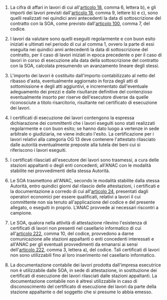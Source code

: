 1. La cifra di affari in lavori di cui all'[articolo 18](/allegato-2.12-articolo-18/1), comma 6, lettera b), e gli importi dei lavori previsti dall'[articolo 18](/allegato-2.12-articolo-18/1), comma 9, lettere b) e c), sono quelli realizzati nei quindici anni antecedenti la data di sottoscrizione del contratto con la SOA, come previsto dall'[articolo 100](/articolo-100/2), comma 7, del codice.

2. I lavori da valutare sono quelli eseguiti regolarmente e con buon esito iniziati e ultimati nel periodo di cui al comma 1, ovvero la parte di essi eseguita nei quindici anni antecedenti la data di sottoscrizione del contratto, per il caso di lavori iniziati in epoca precedente o per il caso di lavori in corso di esecuzione alla data della sottoscrizione del contratto con la SOA, calcolata presumendo un avanzamento lineare degli stessi.

3. L'importo dei lavori è costituito dall'importo contabilizzato al netto del ribasso d'asta, eventualmente aggiornato in forza degli atti di sottomissione e degli atti aggiuntivi, e incrementato dall'eventuale adeguamento dei prezzi e dalle risultanze definitive del contenzioso eventualmente insorto per riserve dell'esecutore diverse da quelle riconosciute a titolo risarcitorio, risultante nel certificato di esecuzione dei lavori.

4. I certificati di esecuzione dei lavori contengono la espressa dichiarazione dei committenti che i lavori eseguiti sono stati realizzati regolarmente e con buon esito; se hanno dato luogo a vertenze in sede arbitrale o giudiziaria, ne viene indicato l'esito. La certificazione per i lavori relativi alla categoria OG 13 deve contenere l'attestato rilasciato dalle autorità eventualmente preposte alla tutela dei beni cui si riferiscono i lavori eseguiti.

5. I certificati rilasciati all'esecutore dei lavori sono trasmessi, a cura delle stazioni appaltanti o degli enti concedenti, all'ANAC con le modalità stabilite nei provvedimenti della stessa Autorità.

6. Le SOA trasmettono all'ANAC, secondo le modalità stabilite dalla stessa Autorità, entro quindici giorni dal rilascio delle attestazioni, i certificati e la documentazione a corredo di cui all'[articolo 24](/allegato-2.12-articolo-24/2), presentati dagli operatori economici per essere qualificati, relativi a lavori il cui committente non sia tenuto all'applicazione del codice e del presente allegato, o eseguiti in proprio. L'ANAC provvede ai necessari riscontri a campione.

7. Le SOA, qualora nella attività di attestazione rilevino l'esistenza di certificati di lavori non presenti nel casellario informatico di cui all'[articolo 222](/articolo-222/2), comma 10, del codice, provvedono a darne comunicazione alle stazioni appaltanti o enti concedenti interessati e all'ANAC per gli eventuali provvedimenti da emanarsi ai sensi dell'[articolo 222](/articolo-222/2), comma 3, lettera a), del codice. Tali certificati di lavori non sono utilizzabili fino al loro inserimento nel casellario informatico.

8. La documentazione contabile dei lavori prodotta dall'impresa esecutrice non è utilizzabile dalle SOA, in sede di attestazione, in sostituzione dei certificati di esecuzione dei lavori rilasciati dalle stazioni appaltanti. La documentazione contabile non è altresì utilizzabile in caso di disconoscimento del certificato di esecuzione dei lavori da parte della stazione appaltante o del soggetto che si presume lo abbia emesso.